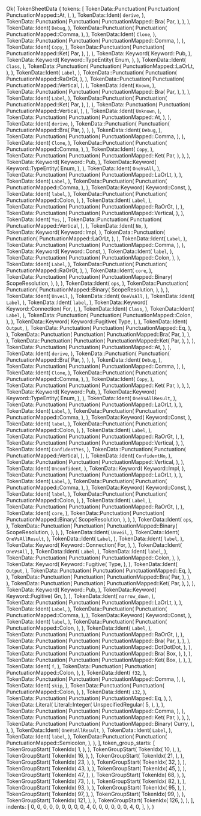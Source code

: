 Ok(
    TokenSheetData {
        tokens: [
            TokenData::Punctuation(
                Punctuation(
                    PunctuationMapped::At,
                ),
            ),
            TokenData::Ident(
                `derive`,
            ),
            TokenData::Punctuation(
                Punctuation(
                    PunctuationMapped::Bra(
                        Par,
                    ),
                ),
            ),
            TokenData::Ident(
                `Debug`,
            ),
            TokenData::Punctuation(
                Punctuation(
                    PunctuationMapped::Comma,
                ),
            ),
            TokenData::Ident(
                `Clone`,
            ),
            TokenData::Punctuation(
                Punctuation(
                    PunctuationMapped::Comma,
                ),
            ),
            TokenData::Ident(
                `Copy`,
            ),
            TokenData::Punctuation(
                Punctuation(
                    PunctuationMapped::Ket(
                        Par,
                    ),
                ),
            ),
            TokenData::Keyword(
                Keyword::Pub,
            ),
            TokenData::Keyword(
                Keyword::TypeEntity(
                    Enum,
                ),
            ),
            TokenData::Ident(
                `Class`,
            ),
            TokenData::Punctuation(
                Punctuation(
                    PunctuationMapped::LaOrLt,
                ),
            ),
            TokenData::Ident(
                `Label`,
            ),
            TokenData::Punctuation(
                Punctuation(
                    PunctuationMapped::RaOrGt,
                ),
            ),
            TokenData::Punctuation(
                Punctuation(
                    PunctuationMapped::Vertical,
                ),
            ),
            TokenData::Ident(
                `Known`,
            ),
            TokenData::Punctuation(
                Punctuation(
                    PunctuationMapped::Bra(
                        Par,
                    ),
                ),
            ),
            TokenData::Ident(
                `Label`,
            ),
            TokenData::Punctuation(
                Punctuation(
                    PunctuationMapped::Ket(
                        Par,
                    ),
                ),
            ),
            TokenData::Punctuation(
                Punctuation(
                    PunctuationMapped::Vertical,
                ),
            ),
            TokenData::Ident(
                `Unknown`,
            ),
            TokenData::Punctuation(
                Punctuation(
                    PunctuationMapped::At,
                ),
            ),
            TokenData::Ident(
                `derive`,
            ),
            TokenData::Punctuation(
                Punctuation(
                    PunctuationMapped::Bra(
                        Par,
                    ),
                ),
            ),
            TokenData::Ident(
                `Debug`,
            ),
            TokenData::Punctuation(
                Punctuation(
                    PunctuationMapped::Comma,
                ),
            ),
            TokenData::Ident(
                `Clone`,
            ),
            TokenData::Punctuation(
                Punctuation(
                    PunctuationMapped::Comma,
                ),
            ),
            TokenData::Ident(
                `Copy`,
            ),
            TokenData::Punctuation(
                Punctuation(
                    PunctuationMapped::Ket(
                        Par,
                    ),
                ),
            ),
            TokenData::Keyword(
                Keyword::Pub,
            ),
            TokenData::Keyword(
                Keyword::TypeEntity(
                    Enum,
                ),
            ),
            TokenData::Ident(
                `OneVsAll`,
            ),
            TokenData::Punctuation(
                Punctuation(
                    PunctuationMapped::LaOrLt,
                ),
            ),
            TokenData::Ident(
                `Label`,
            ),
            TokenData::Punctuation(
                Punctuation(
                    PunctuationMapped::Comma,
                ),
            ),
            TokenData::Keyword(
                Keyword::Const,
            ),
            TokenData::Ident(
                `label`,
            ),
            TokenData::Punctuation(
                Punctuation(
                    PunctuationMapped::Colon,
                ),
            ),
            TokenData::Ident(
                `Label`,
            ),
            TokenData::Punctuation(
                Punctuation(
                    PunctuationMapped::RaOrGt,
                ),
            ),
            TokenData::Punctuation(
                Punctuation(
                    PunctuationMapped::Vertical,
                ),
            ),
            TokenData::Ident(
                `Yes`,
            ),
            TokenData::Punctuation(
                Punctuation(
                    PunctuationMapped::Vertical,
                ),
            ),
            TokenData::Ident(
                `No`,
            ),
            TokenData::Keyword(
                Keyword::Impl,
            ),
            TokenData::Punctuation(
                Punctuation(
                    PunctuationMapped::LaOrLt,
                ),
            ),
            TokenData::Ident(
                `Label`,
            ),
            TokenData::Punctuation(
                Punctuation(
                    PunctuationMapped::Comma,
                ),
            ),
            TokenData::Keyword(
                Keyword::Const,
            ),
            TokenData::Ident(
                `label`,
            ),
            TokenData::Punctuation(
                Punctuation(
                    PunctuationMapped::Colon,
                ),
            ),
            TokenData::Ident(
                `Label`,
            ),
            TokenData::Punctuation(
                Punctuation(
                    PunctuationMapped::RaOrGt,
                ),
            ),
            TokenData::Ident(
                `core`,
            ),
            TokenData::Punctuation(
                Punctuation(
                    PunctuationMapped::Binary(
                        ScopeResolution,
                    ),
                ),
            ),
            TokenData::Ident(
                `ops`,
            ),
            TokenData::Punctuation(
                Punctuation(
                    PunctuationMapped::Binary(
                        ScopeResolution,
                    ),
                ),
            ),
            TokenData::Ident(
                `Unveil`,
            ),
            TokenData::Ident(
                `OneVsAll`,
            ),
            TokenData::Ident(
                `Label`,
            ),
            TokenData::Ident(
                `label`,
            ),
            TokenData::Keyword(
                Keyword::Connection(
                    For,
                ),
            ),
            TokenData::Ident(
                `Class`,
            ),
            TokenData::Ident(
                `Label`,
            ),
            TokenData::Punctuation(
                Punctuation(
                    PunctuationMapped::Colon,
                ),
            ),
            TokenData::Keyword(
                Keyword::Fugitive(
                    Type,
                ),
            ),
            TokenData::Ident(
                `Output`,
            ),
            TokenData::Punctuation(
                Punctuation(
                    PunctuationMapped::Eq,
                ),
            ),
            TokenData::Punctuation(
                Punctuation(
                    PunctuationMapped::Bra(
                        Par,
                    ),
                ),
            ),
            TokenData::Punctuation(
                Punctuation(
                    PunctuationMapped::Ket(
                        Par,
                    ),
                ),
            ),
            TokenData::Punctuation(
                Punctuation(
                    PunctuationMapped::At,
                ),
            ),
            TokenData::Ident(
                `derive`,
            ),
            TokenData::Punctuation(
                Punctuation(
                    PunctuationMapped::Bra(
                        Par,
                    ),
                ),
            ),
            TokenData::Ident(
                `Debug`,
            ),
            TokenData::Punctuation(
                Punctuation(
                    PunctuationMapped::Comma,
                ),
            ),
            TokenData::Ident(
                `Clone`,
            ),
            TokenData::Punctuation(
                Punctuation(
                    PunctuationMapped::Comma,
                ),
            ),
            TokenData::Ident(
                `Copy`,
            ),
            TokenData::Punctuation(
                Punctuation(
                    PunctuationMapped::Ket(
                        Par,
                    ),
                ),
            ),
            TokenData::Keyword(
                Keyword::Pub,
            ),
            TokenData::Keyword(
                Keyword::TypeEntity(
                    Enum,
                ),
            ),
            TokenData::Ident(
                `OneVsAllResult`,
            ),
            TokenData::Punctuation(
                Punctuation(
                    PunctuationMapped::LaOrLt,
                ),
            ),
            TokenData::Ident(
                `Label`,
            ),
            TokenData::Punctuation(
                Punctuation(
                    PunctuationMapped::Comma,
                ),
            ),
            TokenData::Keyword(
                Keyword::Const,
            ),
            TokenData::Ident(
                `label`,
            ),
            TokenData::Punctuation(
                Punctuation(
                    PunctuationMapped::Colon,
                ),
            ),
            TokenData::Ident(
                `Label`,
            ),
            TokenData::Punctuation(
                Punctuation(
                    PunctuationMapped::RaOrGt,
                ),
            ),
            TokenData::Punctuation(
                Punctuation(
                    PunctuationMapped::Vertical,
                ),
            ),
            TokenData::Ident(
                `ConfidentYes`,
            ),
            TokenData::Punctuation(
                Punctuation(
                    PunctuationMapped::Vertical,
                ),
            ),
            TokenData::Ident(
                `ConfidentNo`,
            ),
            TokenData::Punctuation(
                Punctuation(
                    PunctuationMapped::Vertical,
                ),
            ),
            TokenData::Ident(
                `Unconfident`,
            ),
            TokenData::Keyword(
                Keyword::Impl,
            ),
            TokenData::Punctuation(
                Punctuation(
                    PunctuationMapped::LaOrLt,
                ),
            ),
            TokenData::Ident(
                `Label`,
            ),
            TokenData::Punctuation(
                Punctuation(
                    PunctuationMapped::Comma,
                ),
            ),
            TokenData::Keyword(
                Keyword::Const,
            ),
            TokenData::Ident(
                `label`,
            ),
            TokenData::Punctuation(
                Punctuation(
                    PunctuationMapped::Colon,
                ),
            ),
            TokenData::Ident(
                `Label`,
            ),
            TokenData::Punctuation(
                Punctuation(
                    PunctuationMapped::RaOrGt,
                ),
            ),
            TokenData::Ident(
                `core`,
            ),
            TokenData::Punctuation(
                Punctuation(
                    PunctuationMapped::Binary(
                        ScopeResolution,
                    ),
                ),
            ),
            TokenData::Ident(
                `ops`,
            ),
            TokenData::Punctuation(
                Punctuation(
                    PunctuationMapped::Binary(
                        ScopeResolution,
                    ),
                ),
            ),
            TokenData::Ident(
                `Unveil`,
            ),
            TokenData::Ident(
                `OneVsAllResult`,
            ),
            TokenData::Ident(
                `Label`,
            ),
            TokenData::Ident(
                `label`,
            ),
            TokenData::Keyword(
                Keyword::Connection(
                    For,
                ),
            ),
            TokenData::Ident(
                `OneVsAll`,
            ),
            TokenData::Ident(
                `Label`,
            ),
            TokenData::Ident(
                `label`,
            ),
            TokenData::Punctuation(
                Punctuation(
                    PunctuationMapped::Colon,
                ),
            ),
            TokenData::Keyword(
                Keyword::Fugitive(
                    Type,
                ),
            ),
            TokenData::Ident(
                `Output`,
            ),
            TokenData::Punctuation(
                Punctuation(
                    PunctuationMapped::Eq,
                ),
            ),
            TokenData::Punctuation(
                Punctuation(
                    PunctuationMapped::Bra(
                        Par,
                    ),
                ),
            ),
            TokenData::Punctuation(
                Punctuation(
                    PunctuationMapped::Ket(
                        Par,
                    ),
                ),
            ),
            TokenData::Keyword(
                Keyword::Pub,
            ),
            TokenData::Keyword(
                Keyword::Fugitive(
                    Gn,
                ),
            ),
            TokenData::Ident(
                `narrow_down`,
            ),
            TokenData::Punctuation(
                Punctuation(
                    PunctuationMapped::LaOrLt,
                ),
            ),
            TokenData::Ident(
                `Label`,
            ),
            TokenData::Punctuation(
                Punctuation(
                    PunctuationMapped::Comma,
                ),
            ),
            TokenData::Keyword(
                Keyword::Const,
            ),
            TokenData::Ident(
                `label`,
            ),
            TokenData::Punctuation(
                Punctuation(
                    PunctuationMapped::Colon,
                ),
            ),
            TokenData::Ident(
                `Label`,
            ),
            TokenData::Punctuation(
                Punctuation(
                    PunctuationMapped::RaOrGt,
                ),
            ),
            TokenData::Punctuation(
                Punctuation(
                    PunctuationMapped::Bra(
                        Par,
                    ),
                ),
            ),
            TokenData::Punctuation(
                Punctuation(
                    PunctuationMapped::DotDotDot,
                ),
            ),
            TokenData::Punctuation(
                Punctuation(
                    PunctuationMapped::Bra(
                        Box,
                    ),
                ),
            ),
            TokenData::Punctuation(
                Punctuation(
                    PunctuationMapped::Ket(
                        Box,
                    ),
                ),
            ),
            TokenData::Ident(
                `f`,
            ),
            TokenData::Punctuation(
                Punctuation(
                    PunctuationMapped::Colon,
                ),
            ),
            TokenData::Ident(
                `f32`,
            ),
            TokenData::Punctuation(
                Punctuation(
                    PunctuationMapped::Comma,
                ),
            ),
            TokenData::Ident(
                `skip`,
            ),
            TokenData::Punctuation(
                Punctuation(
                    PunctuationMapped::Colon,
                ),
            ),
            TokenData::Ident(
                `i32`,
            ),
            TokenData::Punctuation(
                Punctuation(
                    PunctuationMapped::Eq,
                ),
            ),
            TokenData::Literal(
                Literal::Integer(
                    UnspecifiedRegular(
                        5,
                    ),
                ),
            ),
            TokenData::Punctuation(
                Punctuation(
                    PunctuationMapped::Comma,
                ),
            ),
            TokenData::Punctuation(
                Punctuation(
                    PunctuationMapped::Ket(
                        Par,
                    ),
                ),
            ),
            TokenData::Punctuation(
                Punctuation(
                    PunctuationMapped::Binary(
                        Curry,
                    ),
                ),
            ),
            TokenData::Ident(
                `OneVsAllResult`,
            ),
            TokenData::Ident(
                `Label`,
            ),
            TokenData::Ident(
                `label`,
            ),
            TokenData::Punctuation(
                Punctuation(
                    PunctuationMapped::Semicolon,
                ),
            ),
        ],
        token_group_starts: [
            TokenGroupStart(
                TokenIdx(
                    1,
                ),
            ),
            TokenGroupStart(
                TokenIdx(
                    10,
                ),
            ),
            TokenGroupStart(
                TokenIdx(
                    16,
                ),
            ),
            TokenGroupStart(
                TokenIdx(
                    21,
                ),
            ),
            TokenGroupStart(
                TokenIdx(
                    23,
                ),
            ),
            TokenGroupStart(
                TokenIdx(
                    32,
                ),
            ),
            TokenGroupStart(
                TokenIdx(
                    43,
                ),
            ),
            TokenGroupStart(
                TokenIdx(
                    45,
                ),
            ),
            TokenGroupStart(
                TokenIdx(
                    47,
                ),
            ),
            TokenGroupStart(
                TokenIdx(
                    68,
                ),
            ),
            TokenGroupStart(
                TokenIdx(
                    73,
                ),
            ),
            TokenGroupStart(
                TokenIdx(
                    82,
                ),
            ),
            TokenGroupStart(
                TokenIdx(
                    93,
                ),
            ),
            TokenGroupStart(
                TokenIdx(
                    95,
                ),
            ),
            TokenGroupStart(
                TokenIdx(
                    97,
                ),
            ),
            TokenGroupStart(
                TokenIdx(
                    99,
                ),
            ),
            TokenGroupStart(
                TokenIdx(
                    121,
                ),
            ),
            TokenGroupStart(
                TokenIdx(
                    126,
                ),
            ),
        ],
        indents: [
            0,
            0,
            0,
            0,
            0,
            0,
            0,
            0,
            0,
            4,
            0,
            0,
            0,
            0,
            0,
            0,
            4,
            0,
        ],
    },
)